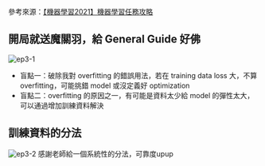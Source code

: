 參考來源：[【機器學習2021】機器學習任務攻略](https://www.youtube.com/watch?v=WeHM2xpYQpw&list=PLJV_el3uVTsMhtt7_Y6sgTHGHp1Vb2P2J&index=3)

## 開局就送魔關羽，給 General Guide 好佛
![ep3-1](https://github.com/user-attachments/assets/a1312576-e2d5-44da-848b-6972dc5716e4)
- 盲點一：破除我對 overfitting 的錯誤用法，若在 training data loss 大，不算 overfitting，可能挑錯 model 或沒定義好 optimization
- 盲點二：overfitting 的原因之一，有可能是資料太少給 model 的彈性太大，可以通過增加訓練資料解決

## 訓練資料的分法
![ep3-2](https://github.com/user-attachments/assets/aeb5c019-957b-4211-81e1-ddc75cec14fd)
感謝老師給一個系統性的分法，可靠度upup
